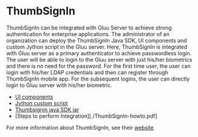 # ThumbSignIn

ThumbSignIn can be integrated with Gluu Server to achieve strong authentication for enterprise applications. The administrator of an organization can deploy the ThumbSignIn Java SDK, UI components and custom Jython script in the Gluu server.  Here, ThumbSignIn is integrated with Gluu server as a primary authenticator to achieve passwordless login. The user will be able to login to the Gluu server with just his/her biometrics and there is no need for the password.  For the first time user, the user can login with his/her LDAP credentials and then can register through ThumbSignIn mobile app. For the subsequent logins, the user can directly login to Gluu server with his/her biometric.  

- [UI components](https://github.com/Thumbsignin/ThumbSignIn_WebPackage)
- [Jython custom script]( https://github.com/Thumbsignin/ThumbSignIn_JythonScript)
- [Thumbsignin java SDK jar](https://thumbsignin.com/download/thumbsigninJavaSdk)
- [Steps to perform Integration][./ThumbSignIn-howto.pdf]

For more information about ThumbSignIn, see their [website](http://thumbsignin.com)
